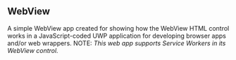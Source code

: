 ## WebView
A simple WebView app created for showing how the WebView HTML control works in a JavaScript-coded UWP application for developing browser apps and/or web wrappers. NOTE: *This web app supports Service Workers in its WebView control.*
